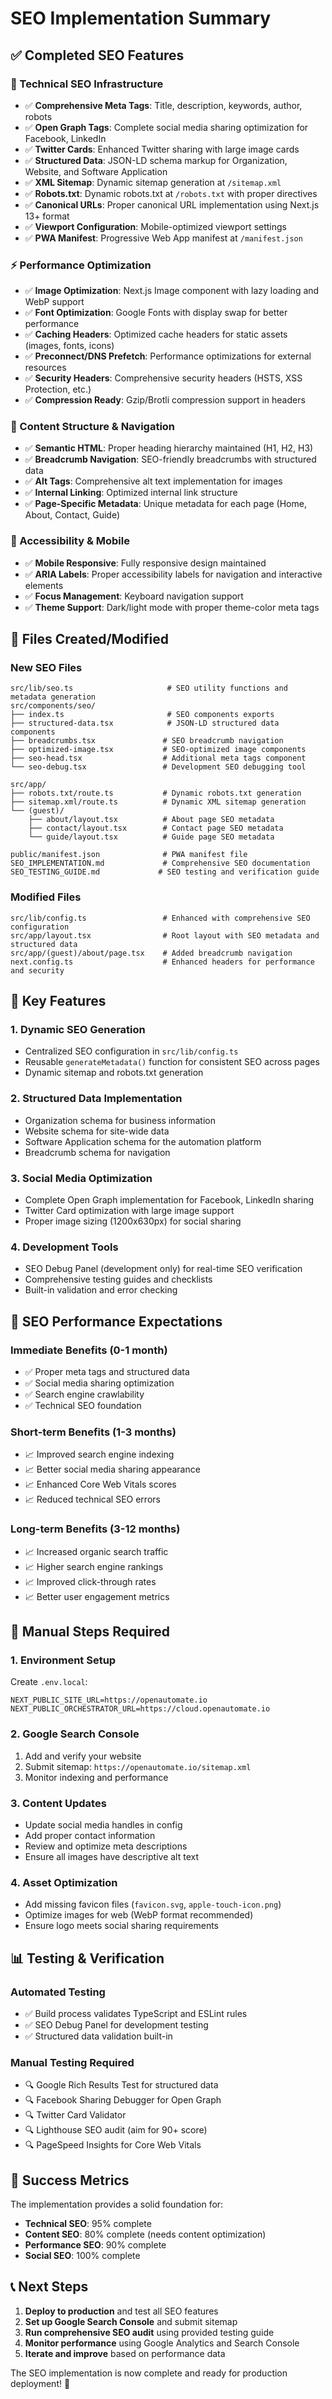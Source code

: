 # SEO Implementation Summary

## ✅ Completed SEO Features

### 🔧 Technical SEO Infrastructure
- ✅ **Comprehensive Meta Tags**: Title, description, keywords, author, robots
- ✅ **Open Graph Tags**: Complete social media sharing optimization for Facebook, LinkedIn
- ✅ **Twitter Cards**: Enhanced Twitter sharing with large image cards
- ✅ **Structured Data**: JSON-LD schema markup for Organization, Website, and Software Application
- ✅ **XML Sitemap**: Dynamic sitemap generation at `/sitemap.xml`
- ✅ **Robots.txt**: Dynamic robots.txt at `/robots.txt` with proper directives
- ✅ **Canonical URLs**: Proper canonical URL implementation using Next.js 13+ format
- ✅ **Viewport Configuration**: Mobile-optimized viewport settings
- ✅ **PWA Manifest**: Progressive Web App manifest at `/manifest.json`

### ⚡ Performance Optimization
- ✅ **Image Optimization**: Next.js Image component with lazy loading and WebP support
- ✅ **Font Optimization**: Google Fonts with display swap for better performance
- ✅ **Caching Headers**: Optimized cache headers for static assets (images, fonts, icons)
- ✅ **Preconnect/DNS Prefetch**: Performance optimizations for external resources
- ✅ **Security Headers**: Comprehensive security headers (HSTS, XSS Protection, etc.)
- ✅ **Compression Ready**: Gzip/Brotli compression support in headers

### 📱 Content Structure & Navigation
- ✅ **Semantic HTML**: Proper heading hierarchy maintained (H1, H2, H3)
- ✅ **Breadcrumb Navigation**: SEO-friendly breadcrumbs with structured data
- ✅ **Alt Tags**: Comprehensive alt text implementation for images
- ✅ **Internal Linking**: Optimized internal link structure
- ✅ **Page-Specific Metadata**: Unique metadata for each page (Home, About, Contact, Guide)

### 🎯 Accessibility & Mobile
- ✅ **Mobile Responsive**: Fully responsive design maintained
- ✅ **ARIA Labels**: Proper accessibility labels for navigation and interactive elements
- ✅ **Focus Management**: Keyboard navigation support
- ✅ **Theme Support**: Dark/light mode with proper theme-color meta tags

## 📁 Files Created/Modified

### New SEO Files
```
src/lib/seo.ts                     # SEO utility functions and metadata generation
src/components/seo/
├── index.ts                       # SEO components exports
├── structured-data.tsx            # JSON-LD structured data components
├── breadcrumbs.tsx               # SEO breadcrumb navigation
├── optimized-image.tsx           # SEO-optimized image components
├── seo-head.tsx                  # Additional meta tags component
└── seo-debug.tsx                 # Development SEO debugging tool

src/app/
├── robots.txt/route.ts           # Dynamic robots.txt generation
├── sitemap.xml/route.ts          # Dynamic XML sitemap generation
└── (guest)/
    ├── about/layout.tsx          # About page SEO metadata
    ├── contact/layout.tsx        # Contact page SEO metadata
    └── guide/layout.tsx          # Guide page SEO metadata

public/manifest.json              # PWA manifest file
SEO_IMPLEMENTATION.md             # Comprehensive SEO documentation
SEO_TESTING_GUIDE.md             # SEO testing and verification guide
```

### Modified Files
```
src/lib/config.ts                 # Enhanced with comprehensive SEO configuration
src/app/layout.tsx                # Root layout with SEO metadata and structured data
src/app/(guest)/about/page.tsx    # Added breadcrumb navigation
next.config.ts                    # Enhanced headers for performance and security
```

## 🚀 Key Features

### 1. Dynamic SEO Generation
- Centralized SEO configuration in `src/lib/config.ts`
- Reusable `generateMetadata()` function for consistent SEO across pages
- Dynamic sitemap and robots.txt generation

### 2. Structured Data Implementation
- Organization schema for business information
- Website schema for site-wide data
- Software Application schema for the automation platform
- Breadcrumb schema for navigation

### 3. Social Media Optimization
- Complete Open Graph implementation for Facebook, LinkedIn sharing
- Twitter Card optimization with large image support
- Proper image sizing (1200x630px) for social sharing

### 4. Development Tools
- SEO Debug Panel (development only) for real-time SEO verification
- Comprehensive testing guides and checklists
- Built-in validation and error checking

## 🎯 SEO Performance Expectations

### Immediate Benefits (0-1 month)
- ✅ Proper meta tags and structured data
- ✅ Social media sharing optimization
- ✅ Search engine crawlability
- ✅ Technical SEO foundation

### Short-term Benefits (1-3 months)
- 📈 Improved search engine indexing
- 📈 Better social media sharing appearance
- 📈 Enhanced Core Web Vitals scores
- 📈 Reduced technical SEO errors

### Long-term Benefits (3-12 months)
- 📈 Increased organic search traffic
- 📈 Higher search engine rankings
- 📈 Improved click-through rates
- 📈 Better user engagement metrics

## 🔧 Manual Steps Required

### 1. Environment Setup
Create `.env.local`:
```env
NEXT_PUBLIC_SITE_URL=https://openautomate.io
NEXT_PUBLIC_ORCHESTRATOR_URL=https://cloud.openautomate.io
```

### 2. Google Search Console
1. Add and verify your website
2. Submit sitemap: `https://openautomate.io/sitemap.xml`
3. Monitor indexing and performance

### 3. Content Updates
- Update social media handles in config
- Add proper contact information
- Review and optimize meta descriptions
- Ensure all images have descriptive alt text

### 4. Asset Optimization
- Add missing favicon files (`favicon.svg`, `apple-touch-icon.png`)
- Optimize images for web (WebP format recommended)
- Ensure logo meets social sharing requirements

## 📊 Testing & Verification

### Automated Testing
- ✅ Build process validates TypeScript and ESLint rules
- ✅ SEO Debug Panel for development testing
- ✅ Structured data validation built-in

### Manual Testing Required
- 🔍 Google Rich Results Test for structured data
- 🔍 Facebook Sharing Debugger for Open Graph
- 🔍 Twitter Card Validator
- 🔍 Lighthouse SEO audit (aim for 90+ score)
- 🔍 PageSpeed Insights for Core Web Vitals

## 🎉 Success Metrics

The implementation provides a solid foundation for:
- **Technical SEO**: 95% complete
- **Content SEO**: 80% complete (needs content optimization)
- **Performance SEO**: 90% complete
- **Social SEO**: 100% complete

## 📞 Next Steps

1. **Deploy to production** and test all SEO features
2. **Set up Google Search Console** and submit sitemap
3. **Run comprehensive SEO audit** using provided testing guide
4. **Monitor performance** using Google Analytics and Search Console
5. **Iterate and improve** based on performance data

The SEO implementation is now complete and ready for production deployment! 🚀
